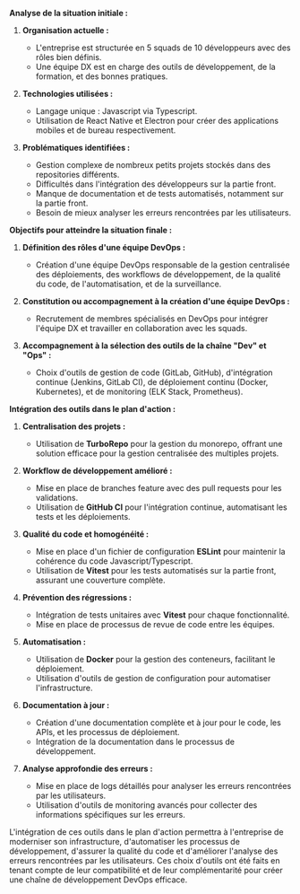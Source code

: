 **Analyse de la situation initiale :**

1. **Organisation actuelle :**
   - L'entreprise est structurée en 5 squads de 10 développeurs avec des rôles bien définis.
   - Une équipe DX est en charge des outils de développement, de la formation, et des bonnes pratiques.

2. **Technologies utilisées :**
   - Langage unique : Javascript via Typescript.
   - Utilisation de React Native et Electron pour créer des applications mobiles et de bureau respectivement.

3. **Problématiques identifiées :**
   - Gestion complexe de nombreux petits projets stockés dans des repositories différents.
   - Difficultés dans l'intégration des développeurs sur la partie front.
   - Manque de documentation et de tests automatisés, notamment sur la partie front.
   - Besoin de mieux analyser les erreurs rencontrées par les utilisateurs.

**Objectifs pour atteindre la situation finale :**

1. **Définition des rôles d'une équipe DevOps :**
   - Création d'une équipe DevOps responsable de la gestion centralisée des déploiements, des workflows de développement, de la qualité du code, de l'automatisation, et de la surveillance.

2. **Constitution ou accompagnement à la création d'une équipe DevOps :**
   - Recrutement de membres spécialisés en DevOps pour intégrer l'équipe DX et travailler en collaboration avec les squads.

3. **Accompagnement à la sélection des outils de la chaîne "Dev" et "Ops" :**
   - Choix d'outils de gestion de code (GitLab, GitHub), d'intégration continue (Jenkins, GitLab CI), de déploiement continu (Docker, Kubernetes), et de monitoring (ELK Stack, Prometheus).

**Intégration des outils dans le plan d'action :**

1. **Centralisation des projets :**
   - Utilisation de **TurboRepo** pour la gestion du monorepo, offrant une solution efficace pour la gestion centralisée des multiples projets.

2. **Workflow de développement amélioré :**
   - Mise en place de branches feature avec des pull requests pour les validations.
   - Utilisation de **GitHub CI** pour l'intégration continue, automatisant les tests et les déploiements.

3. **Qualité du code et homogénéité :**
   - Mise en place d'un fichier de configuration **ESLint** pour maintenir la cohérence du code Javascript/Typescript.
   - Utilisation de **Vitest** pour les tests automatisés sur la partie front, assurant une couverture complète.

4. **Prévention des régressions :**
   - Intégration de tests unitaires avec **Vitest** pour chaque fonctionnalité.
   - Mise en place de processus de revue de code entre les équipes.

5. **Automatisation :**
   - Utilisation de **Docker** pour la gestion des conteneurs, facilitant le déploiement.
    - Utilisation d'outils de gestion de configuration pour automatiser l'infrastructure.

6. **Documentation à jour :**
   - Création d'une documentation complète et à jour pour le code, les APIs, et les processus de déploiement.
   - Intégration de la documentation dans le processus de développement.

7. **Analyse approfondie des erreurs :**
   - Mise en place de logs détaillés pour analyser les erreurs rencontrées par les utilisateurs.
   - Utilisation d'outils de monitoring avancés pour collecter des informations spécifiques sur les erreurs.

L'intégration de ces outils dans le plan d'action permettra à l'entreprise de moderniser son infrastructure, d'automatiser les processus de développement, d'assurer la qualité du code et d'améliorer l'analyse des erreurs rencontrées par les utilisateurs. Ces choix d'outils ont été faits en tenant compte de leur compatibilité et de leur complémentarité pour créer une chaîne de développement DevOps efficace.